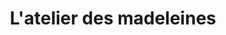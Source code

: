 ---
title: "L'atelier des madeleines"
url: /aix-en-provence/latelier-des-madeleines/
shop: confiserie
---
